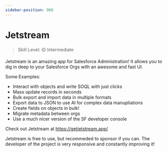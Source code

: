 ```yaml
---
sidebar-position: 900
---
```

# Jetstream

> Skill Level: 🟡 Intermediate

Jetstream is an amazing app for Salesforce Administration!  It allows you to dig in deep to your Salesforce Orgs with an awesome and fast UI.  

Some Examples:
- Interact with objects and write SOQL with just clicks
- Mass update records in seconds
- Bulk export and import data in multiple formats
- Export data to JSON to use AI for complex data manupliations
- Create fields on objects in bulk!
- Migrate metadata between orgs
- Use a much nicer version of the SF developer console

Check out Jetstream at https://getjetstream.app/ 

Jetstream is free to use, but recommeded to sponsor if you can.  The developer of the project is very responsive and constantly improving it!